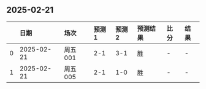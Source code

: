 

## 2025-02-21

|    | 日期       | 场次    | 预测1   | 预测2   | 预测结果   | 比分   | 结果   |
|---:|:-----------|:--------|:--------|:--------|:-----------|:-------|:-------|
|  0 | 2025-02-21 | 周五001 | 2-1     | 3-1     | 胜         | -      | -      |
|  1 | 2025-02-21 | 周五005 | 2-1     | 1-0     | 胜         | -      | -      |

